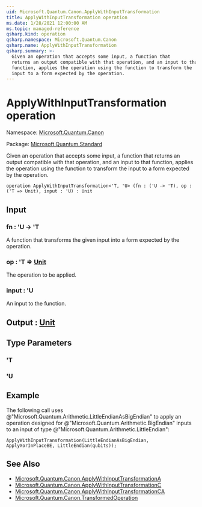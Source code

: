 ```yaml
---
uid: Microsoft.Quantum.Canon.ApplyWithInputTransformation
title: ApplyWithInputTransformation operation
ms.date: 1/28/2021 12:00:00 AM
ms.topic: managed-reference
qsharp.kind: operation
qsharp.namespace: Microsoft.Quantum.Canon
qsharp.name: ApplyWithInputTransformation
qsharp.summary: >-
  Given an operation that accepts some input, a function that
  returns an output compatible with that operation, and an input to that
  function, applies the operation using the function to transform the
  input to a form expected by the operation.
---
```


# ApplyWithInputTransformation operation

Namespace: [Microsoft.Quantum.Canon](xref:Microsoft.Quantum.Canon)

Package: [Microsoft.Quantum.Standard](https://nuget.org/packages/Microsoft.Quantum.Standard)


Given an operation that accepts some input, a function thatreturns an output compatible with that operation, and an input to thatfunction, applies the operation using the function to transform theinput to a form expected by the operation.

```qsharp
operation ApplyWithInputTransformation<'T, 'U> (fn : ('U -> 'T), op : ('T => Unit), input : 'U) : Unit
```


## Input

### fn : 'U -> 'T

A function that transforms the given input into a form expected by theoperation.


### op : 'T => [Unit](xref:microsoft.quantum.lang-ref.unit) 

The operation to be applied.


### input : 'U

An input to the function.



## Output : [Unit](xref:microsoft.quantum.lang-ref.unit)



## Type Parameters

### 'T


### 'U



## Example

The following call uses@"Microsoft.Quantum.Arithmetic.LittleEndianAsBigEndian" to applyan operation designed for@"Microsoft.Quantum.Arithmetic.BigEndian" inputs to an input of type@"Microsoft.Quantum.Arithmetic.LittleEndian":```qsharpApplyWithInputTransformation(LittleEndianAsBigEndian, ApplyXorInPlaceBE, LittleEndian(qubits));```

## See Also

- [Microsoft.Quantum.Canon.ApplyWithInputTransformationA](xref:Microsoft.Quantum.Canon.ApplyWithInputTransformationA)
- [Microsoft.Quantum.Canon.ApplyWithInputTransformationC](xref:Microsoft.Quantum.Canon.ApplyWithInputTransformationC)
- [Microsoft.Quantum.Canon.ApplyWithInputTransformationCA](xref:Microsoft.Quantum.Canon.ApplyWithInputTransformationCA)
- [Microsoft.Quantum.Canon.TransformedOperation](xref:Microsoft.Quantum.Canon.TransformedOperation)
